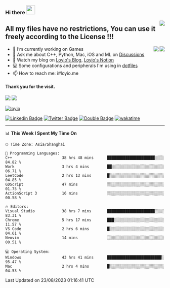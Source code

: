 <h3 align="left">Hi there <img src="https://media.giphy.com/media/hvRJCLFzcasrR4ia7z/giphy.gif" width="28"></h3>
<a align="right" href="https://github.com/loyio/loyio/blob/master/STAR/README.md"><img align="right" src="https://img.shields.io/badge/LOYIO-STAR-green" /></a>

## All my files have no restrictions, You can use it freely according to the License !!!

<a href="https://github.com/loyio#gh-light-mode-only">
     <img align="right"  src="https://loy-readme.vercel.app/api/top-langs/?username=loyio&langs_count=6&hide=css,html,jupyter%20notebook" />
</a>

<a href="https://github.com/loyio#gh-dark-mode-only">
  <img align="right"  src="https://loy-readme.vercel.app/api/top-langs/?username=loyio&langs_count=6&theme=slateorange&hide=css,html,jupyter%20notebook" />
</a>



- 🔭 I’m currently working on Games
- 💬 Ask me about C++, Python, Mac, iOS and ML on [Discussions](https://github.com/loyio/blog/discussions)
- 📔 Watch my blog on [Loyio's Blog](https://loyio.me), [Loyio's Notion](https://loyio.notion.site/loyio/Loyio-s-Dashboard-2f56bd29222a445ea9d9e8802a1ac83b)
- 💻 Some configurations and peripherals I'm using in [dotfiles](https://github.com/loyio/dotfiles)
- 📫 How to reach me: i#loyio.me


#### Thank you for the visit.
<img src="http://profile-counter.glitch.me/loyio/count.svg" />

<img src="https://loy-readme.vercel.app/api?username=loyio&show_icons=true&hide=stars&include_all_commits=true&hide_title=true&theme=slateorange" />

     

[![loyio](https://github-profile-trophy.vercel.app/?username=loyio&theme=onedark&column=4)](https://github.com/loyio)

[![Linkedin Badge](https://img.shields.io/badge/-@loyio-0077b5?style=flat-square&logo=Linkedin&logoColor=white&labelColor=0077b5&link=https://www.linkedin.com/in/loyio-hex-363172158/)](https://www.linkedin.com/in/loyio-hex-363172158/)
[![Twitter Badge](https://img.shields.io/badge/-@loyiome-1ca0f1?style=flat-square&labelColor=1ca0f1&logo=twitter&logoColor=white&link=https://twitter.com/loyiome)](https://twitter.com/loyiome)
[![Double Badge](https://img.shields.io/badge/@loyio-007722?style=flat&logo=Douban&logoColor=white)](https://www.douban.com/people/susmote)
[![wakatime](https://wakatime.com/badge/user/c0ddc104-5a20-41d1-ab9a-c4d9ea20a4d9.svg)](https://wakatime.com/@c0ddc104-5a20-41d1-ab9a-c4d9ea20a4d9)

-------
<!--START_SECTION:waka-->
📊 **This Week I Spent My Time On** 

```text
🕑︎ Time Zone: Asia/Shanghai

💬 Programming Languages: 
C++                      38 hrs 48 mins      █████████████████████░░░░   84.82 % 
Work                     3 hrs 4 mins        ██░░░░░░░░░░░░░░░░░░░░░░░   06.71 % 
LeetCode                 2 hrs 13 mins       █░░░░░░░░░░░░░░░░░░░░░░░░   04.85 % 
GDScript                 47 mins             ░░░░░░░░░░░░░░░░░░░░░░░░░   01.75 % 
ActionScript 3           16 mins             ░░░░░░░░░░░░░░░░░░░░░░░░░   00.58 % 

🔥 Editors: 
Visual Studio            38 hrs 7 mins       █████████████████████░░░░   83.31 % 
Chrome                   5 hrs 17 mins       ███░░░░░░░░░░░░░░░░░░░░░░   11.57 % 
VS Code                  2 hrs 6 mins        █░░░░░░░░░░░░░░░░░░░░░░░░   04.61 % 
Neovim                   14 mins             ░░░░░░░░░░░░░░░░░░░░░░░░░   00.51 % 

💻 Operating System: 
Windows                  43 hrs 41 mins      ████████████████████████░   95.47 % 
Mac                      2 hrs 4 mins        █░░░░░░░░░░░░░░░░░░░░░░░░   04.53 % 
```


 Last Updated on 23/08/2023 01:16:41 UTC
<!--END_SECTION:waka-->
